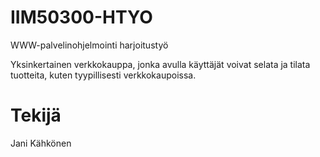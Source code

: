 # IIM50300-HTYO
WWW-palvelinohjelmointi harjoitustyö

Yksinkertainen verkkokauppa, jonka avulla käyttäjät voivat selata ja tilata tuotteita, kuten tyypillisesti verkkokaupoissa.
# Tekijä
Jani Kähkönen
